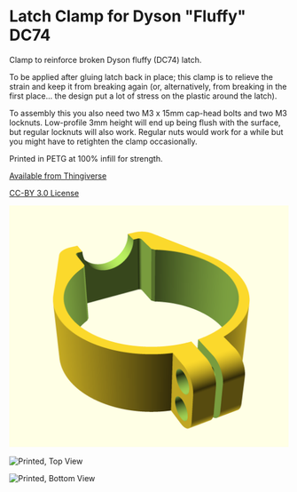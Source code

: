 # Latch Clamp for Dyson "Fluffy" DC74
Clamp to reinforce broken Dyson fluffy (DC74) latch.

To be applied after gluing latch back in place; this clamp is to
relieve the strain and keep it from breaking again (or, alternatively,
from breaking in the first place... the design put a lot of stress on the
plastic around the latch).  

To assembly this you also need
two M3 x 15mm cap-head bolts and two M3 locknuts.  Low-profile 3mm height
will end up being flush with the surface, but regular locknuts will also work.
Regular nuts would work for a while but you might have to retighten the
clamp occasionally.

Printed in PETG at 100% infill for strength.

[Available from Thingiverse](https://www.thingiverse.com/thing:2964794)

[CC-BY 3.0 License](LICENSE.md)

![Rendering](clamp.png)

![Printed, Top View](top.jpg)

![Printed, Bottom View](bottom.jpg)
